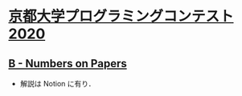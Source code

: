 # [京都大学プログラミングコンテスト 2020](https://atcoder.jp/contests/kupc2020)

## [B - Numbers on Papers](https://atcoder.jp/contests/kupc2020/tasks/kupc2020_b)
- 解説は Notion に有り．
